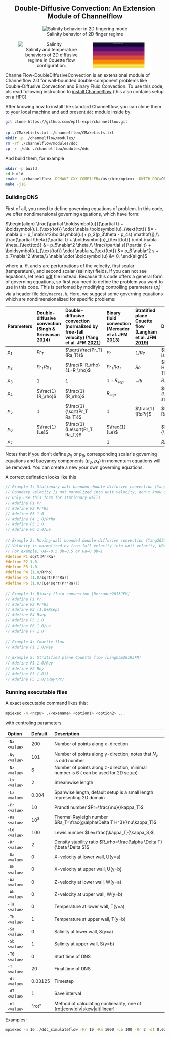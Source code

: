 <h2 style="text-align:center;">Double-Diffusive Convection: An Extension Module of Channelflow</h2>

<div style="text-align: center">
    <figure>
        <img src="images/finger2d_resized.gif" alt="Salinity behavior in 2D fingering mode" width="50%" align="center"/>
        <figcaption>Salinity behavior of 2D finger regime</figcaption>
    </figure>
</div>


<div style="text-align: center">
    <figure>
        <img src="images/s_yang2021jfm_case3_2d_noslip.gif" alt="Salinity" width="50%" align="left">
        <img src="images/t_yang2021jfm_case3_2d_noslip.gif" alt="Temperature" width="50%" align="right">
        <figcaption>Salinity and temperature behaviors of 2D diffusive regime in Couette flow configuration.</figcaption>
    </figure>
</div>


ChannelFlow-DoubleDiffusiveConvection is an extensional module of Channelflow 2.0 for wall-bounded double-component problems like Double-Diffusive Convection and Binary Fluid Convection. To use this code, pls read following instruction to [install Channelflow](docs/INSTALL.md) (this also contains setup on a [HPC](docs/HPCsetup.md))

After knowing how to install the standard Channelflow, you can clone them to your local machine and add present `ddc` module inside by
```bash
git clone https://github.com/epfl-ecps/channelflow.git

cp ./CMakeLists.txt ./channelflow/CMakeLists.txt
mkdir -p ./channelflow/modules/
rm -rf ./channelflow/modules/ddc
cp -r ./ddc ./channelflow/modules/ddc
``` 
And build them, for example
```bash
mkdir -p build
cd build
cmake ../channelflow -DCMAKE_CXX_COMPILER=/usr/bin/mpicxx -DWITH_DDC=ON -DWITH_NSOLVER=ON -DCMAKE_BUILD_TYPE=release -DCMAKE_INSTALL_PREFIX=/user/local/ -DCMAKE_CXX_FLAGS_RELEASE:STRING=" -fPIC -lfftw3 -lm -Wno-unused-variable " -DWITH_SHARED=OFF -DWITH_HDF5CXX=OFF
make -j16
```

### Building DNS
First of all, you need to define governing equations of problem. In this code, we offer nondimensional governing equations, which have form:

$`\begin{align}
    \frac{\partial \boldsymbol{u}}{\partial t} + \boldsymbol{u}_{\text{tot}} \cdot \nabla \boldsymbol{u}_{\text{tot}} &= -\nabla p + p_1\nabla^2\boldsymbol{u}+ p_2(p_3\theta - p_4s) \mathbf{j},\\
    \frac{\partial \theta}{\partial t} + \boldsymbol{u}_{\text{tot}} \cdot \nabla \theta_{\text{tot}} &= p_5\nabla^2 \theta,\\
    \frac{\partial s}{\partial t} + \boldsymbol{u}_{\text{tot}} \cdot \nabla s_{\text{tot}} &= p_6 \nabla^2 s + p_7\nabla^2 \theta,\\
    \nabla \cdot \boldsymbol{u} &= 0,
\end{align}`$

where $\boldsymbol{u}$, $\theta$, and $s$ are perturbations of the velocity, first scalar (temperature), and second scalar (salinity) fields. If you can not see equations, let read [pdf](docs/README.pdf) file instead. Because this code offers a general form of governing equations, so first you need to define the problem you want to use in this code. This is perfomed by modifying controlling parameters ($p_i$) via a header file `ddc/macros.h`. Here, we suggest some governing equations which are nondimensionalized for specific problems: 

<!-- The third field $s$ may be the salinity in double-diffusive convection (Radko [2013](https://doi.org/10.1017/CBO9781139034173)) or the convective mass flux in binary fluid convection (Mercader [2013](https://doi.org/10.1017/jfm.2013.77)). The subscript `tot` indicates the total value of fields, which is defined as sum of base flow and fluctuation of each field. Also, another suggestion of governing equations is introduced for DDC in channel flow (Yang [2021](https://doi.org/10.1017/jfm.2021.1091)) with wall's boundary velocity normalized into unit velocity, $U_0=1$. Because this code offers two options DDC and BFC, so first you need to define the problem you want to use in this code. This is perfomed by modifying controlling parameters ($p_i$) via a header file `ddc/macros.h`. -->


| Parameters | Double-diffusive convection (Singh & Srinivasan [2014](https://doi.org/10.1063/1.4882264)) | Double-diffusive convection (normalized by free-fall velocity) (Yang et al. JFM [2021](https://doi.org/10.1017/jfm.2021.1091)) | Binary fluid convection (Mercader et al. JFM [2013](https://doi.org/10.1017/jfm.2013.77)) | Stratified plane Couette flow (Langham et al. JFM [2019](https://doi.org/10.1017/jfm.2019.811)) | Description                                                       |
|:------------------------|:--------|:----------|:----------|:----------|:------------------------------------------------------------------|
| $p_1$ | $Pr_T$  | $\sqrt{\frac{Pr_T}{Ra_T}}$ | $Pr$ | $1/Re$ | $Pr_T=\frac{\nu}{\kappa_T}$ is Prandtl number |
| $p_2$ | $Pr_T Ra_T$  | $\frac{Ri R_\rho}{1-R_\rho}$ | $Pr_T Ra_T$ | $Re$ | $Ra_T=\frac{g\alpha \Delta_T H^3}{\nu\kappa_T}$ is Thermal Rayleigh number |
| $p_3$ | $1$  | $1$ | $1+R_{sep}$ | $-Ri$ | $R_{sep}$ is Separation ratio  |
| $p_4$ | $\frac{1}{R_\rho}$ | $\frac{1}{R_\rho}$ | $R_{sep}$ |  | $R_\rho=\frac{\alpha\Delta_T}{\beta\Delta_S}$ is Density stability ratio  |
| $p_5$ | $1$  | $\frac{1}{\sqrt{Pr_T Ra_T}}$ | $1$ | $\frac{1}{RePr}$ | $Re=\frac{Uh}{\nu}$ is Raynolds number |
| $p_6$ | $\frac{1}{Le}$  | $\frac{1}{Le\sqrt{Pr_T Ra_T}}$ | $\frac{1}{Le}$ | | $Le=\frac{\kappa_T}{\kappa_S}$ is Lewis number |
| $p_7$ |   |    | $1$  | | $Ri$ is Richardson number |

Notes that if you don't define $p_5$ or $p_6$, corresponding scalar's governing equations and buoyancy components ($p_3$, $p_4$) in momentum equations will be removed. You can create a new your own governing equations.

A correct defination looks like this
```cpp
// Example 1: Stationary-wall bounded double-diffusive convection [Yang2016PNAS]
// Boundary velocity is not normalized into unit velocity, don't know exact U0
// Only use this form for stationary walls
// #define P1 Pr 
// #define P2 Pr*Ra
// #define P3 1.0
// #define P4 1.0/Rrho
// #define P5 1.0
// #define P6 1.0/Le

// Example 2: Moving-wall bounded double-diffusive convection [Yang2021JFM]
// Velocity is normalized by free-fall velocity into unit velocity, U0=1.0
// For example, Ua=-0.5 Ub=0.5 or Ua=0 Ub=1
#define P1 sqrt(Pr/Ra) 
#define P2 1.0
#define P3 1.0
#define P4 (1.0/Rrho)
#define P5 (1.0/sqrt(Pr*Ra))
#define P6 (1.0/(Le*sqrt(Pr*Ra)))

// Example 3: Binary fluid convection [Mercader2013JFM]
// #define P1 Pr 
// #define P2 Pr*Ra
// #define P3 (1.0+Rsep)
// #define P4 Rsep
// #define P5 1.0
// #define P6 1.0/Le
// #define P7 1.0

// Example 4: Couette flow 
// #define P1 1.0/Rey

// Example 5: Stratified plane Couette flow [Langham2019JFM]
// #define P1 1.0/Rey
// #define P2 Rey
// #define P3 (-Ri)
// #define P5 1.0/(Rey*Pr)
```


### Running executable files
A exact executable command likes this:
```bash
mpiexec -n <ncpu> ./<exename> <option1> <option2> ...
```
with controling parameters

|Option  | Default   | Description |
|:------------------------|:----------|:------------------------------------------------------------------|
|`-Nx <value>`| $200$| Number of points along x-direction |
|`-Ny <value>`| $101$ | Number of points along y-direction, notes that $N_y$ is odd number |
|`-Nz <value>`| $6$ | Number of points along z-direction, minimal number is 6 ( can be used for 2D setup) |
|`-Lx <value>`| $2$| Streamwise length |
|`-Lz <value>`| $0.004$ | Spanwise length, default setup is a small length representing 2D domain |
|`-Pr <value>` | $10$ | Prandtl number $Pr=\frac{\nu}{\kappa_T}$|
|`-Ra <value>`| $10^3$ | Thermal Rayleigh number $Ra_T=\frac{g\alpha\Delta T H^3}{\nu\kappa_T}$|
|`-Le <value>`| $100$ | Lewis number $Le=\frac{\kappa_T}{\kappa_S}$ |
|`-Rr <value>`| $2$ | Density stability ratio $R_\rho=\frac{\alpha \Delta T}{\beta \Delta S}$ |
|`-Ua <value>`| $0$ | X-velocity at lower wall, U(y=a) |
|`-Ub <value>`| $0$ | X-velocity at upper wall, U(y=b) |
|`-Wa <value>`| $0$ | Z-velocity at lower wall, W(y=a) |
|`-Wb <value>`| $0$ | Z-velocity at upper wall, W(y=b) |
|`-Ta <value>`| $0$ | Temperature at lower wall, T(y=a) |
|`-Tb <value>`| $1$ | Temperature at upper wall, T(y=b) |
|`-Sa <value>`| $0$ | Salinity at lower wall, S(y=a) |
|`-Sb <value>`| $1$ | Salinity at upper wall, S(y=b) |
|`-T0 <value>`| $0$ | Start time of DNS |
|`-T <value>`| $20$ | Final time of DNS |
|`-dt <value>`| $0.03125$ | Timestep |
|`-dT <value>`| $1$ | Save interval |
|`-nl <value>`| "rot" | Method of calculating  nonlinearity, one of [rot\|conv\|div\|skew\|alt\|linear] |


Examples:
```bash
mpiexec -n 16 ./ddc_simulateflow -Pr 10 -Ra 1000 -Le 100 -Rr 2 -dt 0.02 -dT 1 -T 100 -Nx 200 -Ny 81 -Nz 10 -Lx 2 -Lz 0.02 -nl "conv"
```
